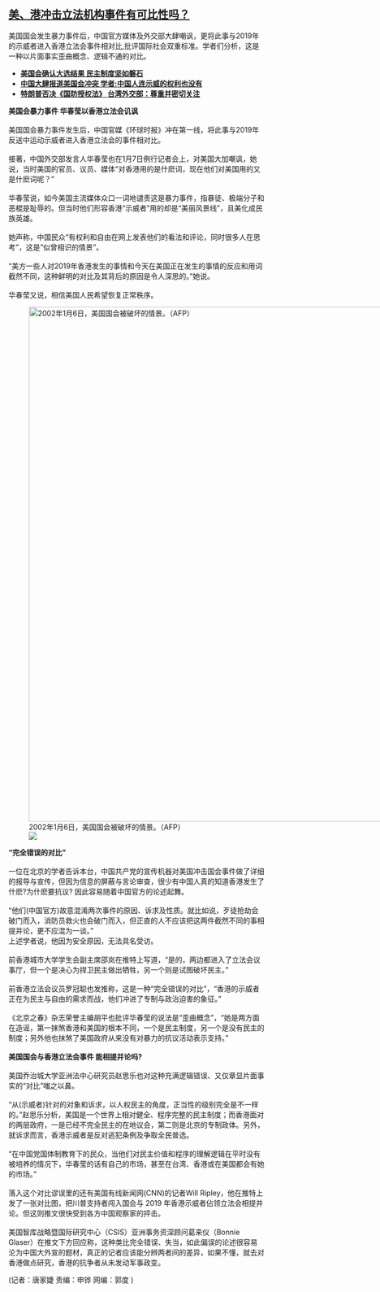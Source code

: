 <!--1610052393000-->
[美、港冲击立法机构事件有可比性吗？](https://www.rfa.org/mandarin/yataibaodao/zhengzhi/jt-01072021153452.html)
------

<p></p><p>美国国会发生暴力事件后，中国官方媒体及外交部大肆嘲讽，更将此事与2019年的示威者进入香港立法会事件相对比,批评国际社会双重标准。学者们分析，这是一种以片面事实歪曲概念、逻辑不通的对比。</p><ul><li><strong><a href="https://www.rfa.org/mandarin/yataibaodao/zhengzhi/wy-01072021150348.html">美国会确认大选结果 民主制度坚如磐石</a></strong></li><li><strong><a href="https://www.rfa.org/mandarin/yataibaodao/meiti/ql2-01072021031141.html">中国大肆报道美国会冲突 学者:中国人连示威的权利也没有</a></strong></li><li><a href="https://www.rfa.org/mandarin/yataibaodao/gangtai/hx1-12242020035510.html"><strong>特朗普否决《国防授权法》 台湾外交部：尊重并密切关注</strong></a></li></ul><p></p><p><strong>美国会暴力事件 华春莹以香港立法会讥讽</strong><br/><br/>美国国会暴力事件发生后，中国官媒《环球时报》冲在第一线，将此事与2019年反送中运动示威者进入香港立法会的事件相对比。<br/><br/>接著，中国外交部发言人华春莹也在1月7日例行记者会上，对美国大加嘲讽，她说，当时美国的官员、议员、媒体“对香港用的是什麽词，现在他们对美国用的又是什麽词呢？”<br/><br/>华春莹说，如今美国主流媒体众口一词地谴责这是暴力事件，指暴徒、极端分子和恶棍是耻辱的。但当时他们形容香港“示威者”用的却是“美丽风景线”，且美化成民族英雄。<br/><br/>她声称，中国民众“有权利和自由在网上发表他们的看法和评论，同时很多人在思考”，这是”似曾相识的情景”。<br/><br/>“美方一些人对2019年香港发生的事情和今天在美国正在发生的事情的反应和用词截然不同，这种鲜明的对比及其背后的原因是令人深思的。”她说。<br/><br/>华春莹又说，相信美国人民希望恢复正常秩序。</p><p><figure class="image-richtext image-inline captioned" style="width:1800px;"><img alt="2002年1月6日，美国国会被破坏的情景。（AFP）" height="1013" src="https://www.rfa.org/mandarin/yataibaodao/zhengzhi/jt-01072021153452.html/000_8yb4zp.jpg/@@images/8082e210-6d94-479b-97cb-6793cc092ae4.jpeg" title="2" width="1800"/><figcaption class="image-caption">2002年1月6日，美国国会被破坏的情景。（AFP）</figcaption><small></small><div id="zoomattribute"><a data-caption="2002年1月6日，美国国会被破坏的情景。（AFP）" data-fancybox="" href="https://www.rfa.org/mandarin/yataibaodao/zhengzhi/jt-01072021153452.html/000_8yb4zp.jpg" id="single_image" title="2002年1月6日，美国国会被破坏的情景。（AFP）"><img src="/++plone++rfa-resources/img/icon-zoom.png"/></a></div></figure></p><p></p><p><strong>“完全错误的对比”</strong><br/><br/>一位在北京的学者告诉本台，中国共产党的宣传机器对美国冲击国会事件做了详细的报导与宣传，但因为信息的屏蔽与言论审查，很少有中国人真的知道香港发生了什麽?为什麽要抗议? 因此容易随着中国官方的论述起舞。<br/><br/>“他们(中国官方)故意混淆两次事件的原因、诉求及性质。就比如说，歹徒抢劫会破门而入，消防员救火也会破门而入，但正直的人不应该把这两件截然不同的事相提并论，更不应混为一谈。”<br/>上述学者说，他因为安全原因，无法具名受访。<br/><br/>前香港城市大学学生会副主席邵岚在推特上写道，“是的，两边都进入了立法会议事厅，但一个是决心为捍卫民主做出牺牲，另一个则是试图破坏民主。”<br/><br/>前香港立法会议员罗冠聪也发推称，这是一种“完全错误的对比”，“香港的示威者正在为民主与自由的需求而战，他们冲进了专制与政治迫害的象征。”<br/><br/>《北京之春》杂志荣誉主编胡平也批评华春莹的说法是“歪曲概念”，“她是两方面在造谣，第一抹煞香港和美国的根本不同，一个是民主制度，另一个是没有民主的制度；另外他也抹煞了美国政府从来没有对暴力的抗议活动表示支持。”<br/><br/><strong>美国国会与香港立法会事件 能相提并论吗?</strong><br/><br/>美国乔治城大学亚洲法中心研究员赵思乐也对这种充满逻辑错误、又仅章显片面事实的“对比”嗤之以鼻。<br/><br/>“从(示威者)针对的对象和诉求，以人权民主的角度，正当性的级别完全是不一样的。”赵思乐分析，美国是一个世界上相对健全、程序完整的民主制度；而香港面对的两层政府，一是已经不完全民主的在地议会，第二则是北京的专制政体。另外，就诉求而言，香港示威者是反对逃犯条例及争取全民普选。<br/><br/>“在中国党国体制教育下的民众，当他们对民主价值和程序的理解逻辑在平时没有被培养的情况下，华春莹的话有自己的市场，甚至在台湾、香港或在美国都会有她的市场。”<br/><br/>落入这个对比谬误里的还有美国有线新闻网(CNN)的记者Will Ripley，他在推特上发了一张对比图，把川普支持者闯入国会与 2019 年香港示威者佔领立法会相提并论。但这则推文很快受到各方中国观察家的抨击。<br/><br/>美国智库战略暨国际研究中心（CSIS）亚洲事务资深顾问葛来仪（Bonnie Glaser）在推文下方回应称，这种类比完全错误、失当，如此偏误的论述很容易沦为中国大外宣的题材，真正的记者应该能分辨两者间的差异，如果不懂，就去对香港做点研究，香港的抗争者从未发动军事政变。</p><p>(记者：唐家婕 责编：申铧 网编：郭度 )</p>
